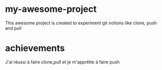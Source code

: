 # my-awesome-project

This awesome project is created to experiment git notions like clone, push and pull


# achievements

J'ai réussi à faire clone,pull et je m'apprêtte à faire push
